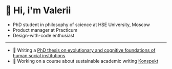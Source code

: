 # 👋 Hi, i'm Valerii
- PhD student in philosophy of science at HSE University, Moscow
- Product manager at Practicum
- Design-with-code enthusiast
---
- 📝 Writing a [PhD thesis on evolutionary and cognitive foundations of human social institutions](https://github.com/dadaismee/phd_thesis)
- 🔭 Working on a course about sustainable academic writing [Konspekt](https://github.com/dadaismee/konspekt)
